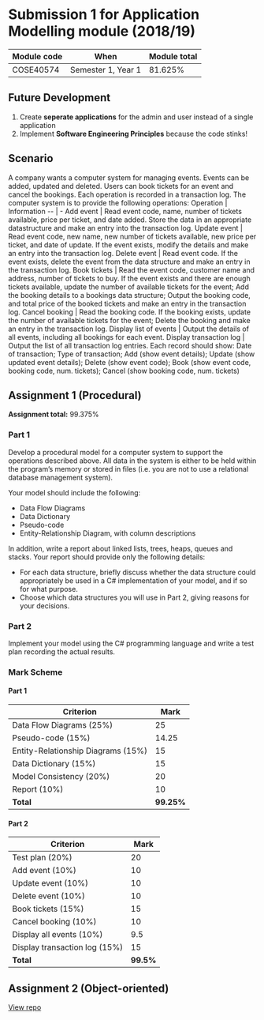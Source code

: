 # Submission 1 for Application Modelling module (2018/19)
Module code | When | Module total
-- | - | -
COSE40574 | Semester 1, Year 1 | 81.625%

## Future Development
1. Create **seperate applications** for the admin and user instead of a single application
1. Implement **Software Engineering Principles** because the code stinks!

## Scenario
A company wants a computer system for managing events. Events can be added, updated and deleted. Users can book tickets for an event and cancel the bookings.
Each operation is recorded in a transaction log.
The computer system is to provide the following operations:
Operation | Information
-- | -
Add event | Read event code, name, number of tickets available, price per ticket, and date added. Store the data in an appropriate datastructure and make an entry into the transaction log.
Update event | Read event code, new name, new number of tickets available, new price per ticket, and date of update. If the event exists, modify the details and make an entry into the transaction log.
Delete event | Read event code. If the event exists, delete the event from the data structure and make an entry in the transaction log.
Book tickets | Read the event code, customer name and address, number of tickets to buy. If the event exists and there are enough tickets available, update the number of available tickets for the event; Add the booking details to a bookings data structure; Output the booking code, and total price of the booked tickets and make an entry in the transaction log.
Cancel booking | Read the booking code. If the booking exists, update the number of available tickets for the event; Delete the booking and make an entry in the transaction log.
Display list of events | Output the details of all events, including all bookings for each event.
Display transaction log | Output the list of all transaction log entries. Each record should show: Date of transaction; Type of transaction; Add (show event details); Update (show updated event details); Delete (show event code); Book (show event code, booking code, num. tickets); Cancel (show booking code, num. tickets)

## Assignment 1 (Procedural)
**Assignment total:** 99.375%
### Part 1
Develop a procedural model for a computer system to support the operations described above. All data in the system is either to be held within the program’s memory or stored in files (i.e. you are not to use a relational database management system).

Your model should include the following:
- Data Flow Diagrams
- Data Dictionary
- Pseudo-code
- Entity-Relationship Diagram, with column descriptions

In addition, write a report about linked lists, trees, heaps, queues and stacks. Your report should provide only the following details:
- For each data structure, briefly discuss whether the data structure could appropriately be used in a C# implementation of your model, and if so for what purpose.
- Choose which data structures you will use in Part 2, giving reasons for your decisions.

### Part 2
Implement your model using the C# programming language and write a test plan recording the actual results.
### Mark Scheme
#### Part 1
Criterion | Mark
-- | -
Data Flow Diagrams (25%) | 25
Pseudo-code (15%) | 14.25
Entity-Relationship Diagrams (15%) | 15
Data Dictionary (15%) | 15
Model Consistency (20%) | 20
Report (10%) | 10
**Total** | **99.25%**

#### Part 2
Criterion | Mark
-- | -
Test plan (20%) | 20
Add event (10%) | 10
Update event (10%) | 10
Delete event (10%) | 10
Book tickets (15%) | 15
Cancel booking (10%) | 10
Display all events (10%) | 9.5
Display transaction log (15%) | 15
**Total** | **99.5%**

## Assignment 2 (Object-oriented)
[View repo](http://github.com/DanBuxton/EventsManagementSystem-OOP)
